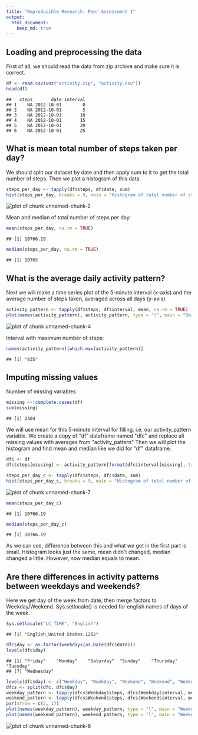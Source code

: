 ```yaml
---
title: "Reproducible Research: Peer Assessment 1"
output: 
  html_document:
    keep_md: true
---
```



## Loading and preprocessing the data
First of all, we should read the data from zip archive and make sure it is correct. 

```r
df <- read.csv(unz("activity.zip", "activity.csv"))
head(df)
```

```
##   steps       date interval
## 1    NA 2012-10-01        0
## 2    NA 2012-10-01        5
## 3    NA 2012-10-01       10
## 4    NA 2012-10-01       15
## 5    NA 2012-10-01       20
## 6    NA 2012-10-01       25
```



## What is mean total number of steps taken per day?
We should split our dataset by date and then apply sum to it to get the total number of steps. Then we plot a histogram of this data.

```r
steps_per_day <- tapply(df$steps, df$date, sum)
hist(steps_per_day, breaks = 9, main = "Histogram of total number of steps taken per day", xlab = "Steps per day")
```

![plot of chunk unnamed-chunk-2](figure/unnamed-chunk-2-1.png) 

Mean and median of total number of steps per day:

```r
mean(steps_per_day, na.rm = TRUE)
```

```
## [1] 10766.19
```

```r
median(steps_per_day, na.rm = TRUE)
```

```
## [1] 10765
```


## What is the average daily activity pattern?
Next we will make a time series plot of the 5-minute interval (x-axis) and the average number of steps taken, averaged across all days (y-axis)

```r
activity_pattern <- tapply(df$steps, df$interval, mean, na.rm = TRUE)
plot(names(activity_pattern), activity_pattern, type = "l", main = "Daily activity pattern", xlab = "Time interval", ylab = "Average steps number" )
```

![plot of chunk unnamed-chunk-4](figure/unnamed-chunk-4-1.png) 

Interval with maximum number of steps:

```r
names(activity_pattern)[which.max(activity_pattern)]
```

```
## [1] "835"
```


## Imputing missing values
Number of missing variables

```r
missing <-!complete.cases(df) 
sum(missing)
```

```
## [1] 2304
```
We will use mean for this 5-minute interval for filling, i.e. our activity_pattern variable. We create a copy of "df" dataframe named "dfc" and replace all missing values with averages from "activity_pattern" Then we will plot the histogram and find mean and median like we did for "df" dataframe.

```r
dfc <- df
dfc$steps[missing] <- activity_pattern[format(dfc$interval[missing], trim = TRUE)]

steps_per_day_c <- tapply(dfc$steps, dfc$date, sum)
hist(steps_per_day_c, breaks = 9, main = "Histogram of total number of steps taken per day", xlab = "Steps per day")
```

![plot of chunk unnamed-chunk-7](figure/unnamed-chunk-7-1.png) 

```r
mean(steps_per_day_c)
```

```
## [1] 10766.19
```

```r
median(steps_per_day_c)
```

```
## [1] 10766.19
```

As we can see, difference between this and what we get in the first part is small. Histogram looks just the same, mean didn't changed, median changed a little. However, now median equals to mean.


## Are there differences in activity patterns between weekdays and weekends?
Here we get day of the week from date, then merge factors to Weekday/Weekend. Sys.setlocale() is needed for english names of days of the week.

```r
Sys.setlocale("LC_TIME", "English")
```

```
## [1] "English_United States.1252"
```

```r
dfc$day <- as.factor(weekdays(as.Date(dfc$date)))
levels(dfc$day)
```

```
## [1] "Friday"    "Monday"    "Saturday"  "Sunday"    "Thursday"  "Tuesday"  
## [7] "Wednesday"
```

```r
levels(dfc$day) <- c("Weekday", "Weekday", "Weekend", "Weekend", "Weekday", "Weekday", "Weekday")
dfcs <- split(dfc, dfc$day)
weekday_pattern <- tapply(dfcs$Weekday$steps, dfcs$Weekday$interval, mean, na.rm = TRUE)
weekend_pattern <- tapply(dfcs$Weekend$steps, dfcs$Weekend$interval, mean, na.rm = TRUE)
par(mfrow = c(2, 1))
plot(names(weekday_pattern), weekday_pattern, type = "l", main = "Weekday activity pattern", xlab = "Time interval", ylab = "Average steps number" )
plot(names(weekend_pattern), weekend_pattern, type = "l", main = "Weekend activity pattern", xlab = "Time interval", ylab = "Average steps number" )
```

![plot of chunk unnamed-chunk-8](figure/unnamed-chunk-8-1.png) 

